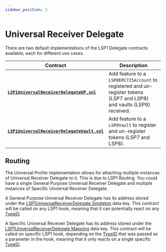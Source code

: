 ```yaml
---
sidebar_position: 3
---
```


# Universal Receiver Delegate

There are two default implementations of the LSP1 Delegate contracts available, each for different use cases.

| Contract                                                                                                                                                    | Description                                                                                                           |
| ----------------------------------------------------------------------------------------------------------------------------------------------------------- | --------------------------------------------------------------------------------------------------------------------- |
| **[`LSP1UniversalReceiverDelegateUP.sol`](../contracts/LSP1UniversalReceiver/LSP1UniversalReceiverDelegateUP/LSP1UniversalReceiverDelegateUP.md)**          | Add feature to a `LSP0ERC725Account` to registered and un-register tokens (LSP7 and LSP8) and vaults (LSP9) received. |
| **[`LSP1UniversalReceiverDelegateVault.sol`](../contracts/LSP1UniversalReceiver/LSP1UniversalReceiverDelegateVault/LSP1UniversalReceiverDelegateVault.md)** | Add feature to a `LSP9Vault` to register and un-register tokens (LSP7 and LSP8).                                      |

## Routing

The Universal Profile implementation allows for attaching multiple instances of Universal Receiver Delegate to it. This is due to LSP1 Routing. You could have a single General Purpose Unviersal Receiver Delegate and multiple instances of Specific Unviersal Receiver Delegate.

A General Purpose Universal Receiver Delegate has its address stored under the [LSP1UniversalReceiverDelegate Singleton](../../standards//generic-standards/lsp1-universal-receiver-delegate.md#lsp1universalreceiverdelegate-singleton) data key. This contract will be called on any LSP1 hook, meaning that it can potentially react on any [TypeID](../type-ids.md#universal-receiver-type-ids).

A Specific Universal Receiver Delegate has its address stored under the [LSP1UniversalReceiverDelegate Mapping](../../standards//generic-standards/lsp1-universal-receiver-delegate.md#lsp1universalreceiverdelegate-mapping) data key. This contract will be called on specific LSP1 hook, depending on the [TypeID](../type-ids.md#universal-receiver-type-ids) that was passed as a parameter in the hook, meaning that it only reacts on a single specific [TypeID](../type-ids.md#universal-receiver-type-ids).
